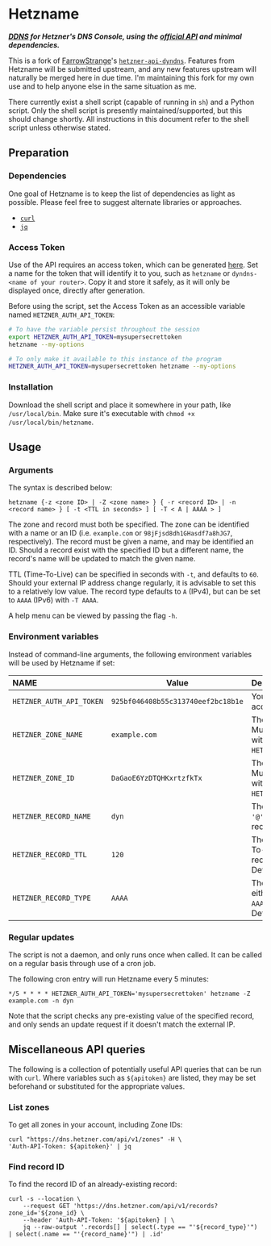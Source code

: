 # Hetzname
**_[DDNS](https://en.wikipedia.org/wiki/Dynamic_DNS) for Hetzner's DNS Console, using the [official API](https://dns.hetzner.com/api-docs) and minimal dependencies._**
 
This is a fork of [FarrowStrange](https://github.com/FarrowStrange)'s [`hetzner-api-dyndns`](https://github.com/FarrowStrange/hetzner-api-dyndns). 
Features from Hetzname will be submitted upstream, and any new features upstream will naturally be merged here in due time.
I'm maintaining this fork for my own use and to help anyone else in the same situation as me.

There currently exist a shell script (capable of running in `sh`) and a Python script. Only the shell script is presently maintained/supported, but this should change shortly.
All instructions in this document refer to the shell script unless otherwise stated.

## Preparation

### Dependencies
One goal of Hetzname is to keep the list of dependencies as light as possible. Please feel free to suggest alternate libraries or approaches. 
- [`curl`](https://curl.se/)
- [`jq`](https://stedolan.github.io/jq/)

### Access Token
Use of the API requires an access token, which can be generated [here](https://dns.hetzner.com/settings/api-token). Set a name for the token that will identify it to you, such as `hetzname` or `dyndns-<name of your router>`. Copy it and store it safely, as it will only be displayed once, directly after generation.

Before using the script, set the Access Token as an accessible variable named `HETZNER_AUTH_API_TOKEN`:
```sh
# To have the variable persist throughout the session
export HETZNER_AUTH_API_TOKEN=mysupersecrettoken
hetzname --my-options

# To only make it available to this instance of the program
HETZNER_AUTH_API_TOKEN=mysupersecrettoken hetzname --my-options
```

### Installation
Download the shell script and place it somewhere in your path, like `/usr/local/bin`. Make sure it's executable with `chmod +x /usr/local/bin/hetzname`. 

## Usage
### Arguments
The syntax is described below:
```
hetzname {-z <zone ID> | -Z <zone name> } { -r <record ID> | -n <record name> } [ -t <TTL in seconds> ] [ -T < A | AAAA > ]
```
The zone and record must both be specified. The zone can be identified with a name or an ID (i.e. `example.com` or `98jFjsd8dh1GHasdf7a8hJG7`, respectively). 
The record must be given a name, and may be identified an ID. Should a record exist with the specified ID but a different name, the record's name will be updated to match the given name.

TTL (Time-To-Live) can be specified in seconds with `-t`, and defaults to `60`. Should your external IP address change regularly, it is advisable to set this to a relatively low value.
The record type defaults to `A` (IPv4), but can be set to `AAAA` (IPv6) with `-T AAAA`.

A help menu can be viewed by passing the flag `-h`.

### Environment variables
Instead of command-line arguments, the following environment variables will be used by Hetzname if set:

|NAME                     | Value                              | Description                                                        |
|:------------------------|------------------------------------|:-------------------------------------------------------------------|
|`HETZNER_AUTH_API_TOKEN` | `925bf046408b55c313740eef2bc18b1e` | Your Hetzner API access token.                                     |
|`HETZNER_ZONE_NAME`      | `example.com`                      | The zone name. Mutually exclusive with `HETZNER_ZONE_ID`.          |
|`HETZNER_ZONE_ID`        | `DaGaoE6YzDTQHKxrtzfkTx`           | The zone ID. Mutually exclusive with `HETZNER_ZONE_NAME`.          |
|`HETZNER_RECORD_NAME`    | `dyn`                              | The record name. `'@'` to set an apex record.                      |
|`HETZNER_RECORD_TTL`     | `120`                              | The TTL (Time-To-Live) of the record in seconds. Default `60`.     |
|`HETZNER_RECORD_TYPE`    | `AAAA`                             | The record type, either `A` (IPv4) or `AAAA` (IPv6). Default `A`.  |

### Regular updates
The script is not a daemon, and only runs once when called. It can be called on a regular basis through use of a cron job. 

The following cron entry will run Hetzname every 5 minutes:
```
*/5 * * * * HETZNER_AUTH_API_TOKEN='mysupersecrettoken' hetzname -Z example.com -n dyn
```

Note that the script checks any pre-existing value of the specified record, and only sends an update request if it doesn't match the external IP. 

## Miscellaneous API queries
The following is a collection of potentially useful API queries that can be run with `curl`. 
Where variables such as `${apitoken}` are listed, they may be set beforehand or substituted for the appropriate values.

### List zones
To get all zones in your account, including Zone IDs:
```
curl "https://dns.hetzner.com/api/v1/zones" -H \
'Auth-API-Token: ${apitoken}' | jq
```

### Find record ID
To find the record ID of an already-existing record:
```
curl -s --location \
    --request GET 'https://dns.hetzner.com/api/v1/records?zone_id='${zone_id} \
    --header 'Auth-API-Token: '${apitoken} | \
    jq --raw-output '.records[] | select(.type == "'${record_type}'") | select(.name == "'{record_name}'") | .id'
```
